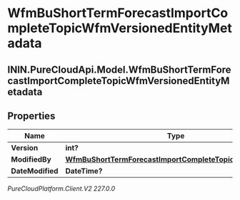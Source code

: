 # WfmBuShortTermForecastImportCompleteTopicWfmVersionedEntityMetadata

## ININ.PureCloudApi.Model.WfmBuShortTermForecastImportCompleteTopicWfmVersionedEntityMetadata

## Properties

|Name | Type | Description | Notes|
|------------ | ------------- | ------------- | -------------|
| **Version** | **int?** |  | [optional] |
| **ModifiedBy** | [**WfmBuShortTermForecastImportCompleteTopicUserReference**](WfmBuShortTermForecastImportCompleteTopicUserReference) |  | [optional] |
| **DateModified** | **DateTime?** |  | [optional] |



_PureCloudPlatform.Client.V2 227.0.0_
